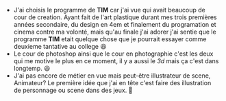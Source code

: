 * J'ai choisis le programme de **TIM** car j'ai vue qui avait beaucoup de cour de creation. Ayant fait de l'art plastique durant mes trois premières années secondaire, du design en 4em et finalement du programation et cinema contre ma volonté, mais qu'au finale j'ai adorer j'ai sentie que le programme **TIM** etait quelque chose que je pourrait essayer comme deuxieme tantative au college 😆
* Le cour de photoshop ainsi que le cour en photographie c'est les deux qui me motive le plus en ce moment, il y a aussi le _3d_ mais ça c'est dans longtemp. 😃
* J'ai pas encore de métier en vue mais peut-être illustrateur de scene, Animateur? Le première idée que j'ai en tête c'est faire des illustration de personnage ou scene dans des jeux. 🙂


